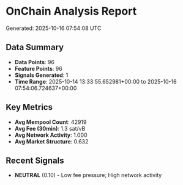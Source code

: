 # OnChain Analysis Report
Generated: 2025-10-16 07:54:08 UTC

## Data Summary
- **Data Points**: 96
- **Feature Points**: 96
- **Signals Generated**: 1
- **Time Range**: 2025-10-14 13:33:55.652981+00:00 to 2025-10-16 07:54:06.724637+00:00

## Key Metrics
- **Avg Mempool Count**: 42919
- **Avg Fee (30min)**: 1.3 sat/vB
- **Avg Network Activity**: 1.000
- **Avg Market Structure**: 0.632

## Recent Signals
- **NEUTRAL** (0.10) - Low fee pressure; High network activity

